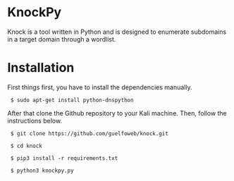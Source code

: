 # KnockPy

Knock is a tool written in Python and is designed to enumerate subdomains in a target domain through a wordlist.

# Installation 

First things first, you have to install the dependencies manually.

     $ sudo apt-get install python-dnspython
     
After that clone the Github repository to your Kali machine. Then, follow the instructions below.

     $ git clone https://github.com/guelfoweb/knock.git
     
     $ cd knock

     $ pip3 install -r requirements.txt
     
     $ python3 knockpy.py
     
     
